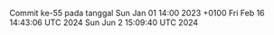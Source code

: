 Commit ke-55 pada tanggal Sun Jan 01 14:00 2023 +0100
Fri Feb 16 14:43:06 UTC 2024
Sun Jun  2 15:09:40 UTC 2024
